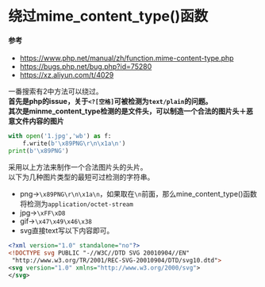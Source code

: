 # 绕过mime_content_type()函数
#### 参考

- https://www.php.net/manual/zh/function.mime-content-type.php
- https://bugs.php.net/bug.php?id=75280
- https://xz.aliyun.com/t/4029

一番搜索有2中方法可以绕过。    
**首先是php的issue，关于`<?[空格]`可被检测为`text/plain`的问题。**  
**其次是minme_content_type检测的是文件头，可以制造一个合法的图片头＋恶意文件内容的图片**
```python
with open('1.jpg','wb') as f:
	f.write(b'\x89PNG\r\n\x1a\n')
print(b'\x89PNG')
```
采用以上方法来制作一个合法图片头的头片。  
以下为几种图片类型的最短可过检测的字符串。   
- png->`\x89PNG\r\n\x1a\n`，如果取在`\n`前面，那么mine_content_type()函数将检测为`application/octet-stream`
- jpg->`\xFF\xD8`
- gif->`\x47\x49\x46\x38`
- svg直接text写以下内容即可。
```xml
<?xml version="1.0" standalone="no"?>
<!DOCTYPE svg PUBLIC "-//W3C//DTD SVG 20010904//EN"
 "http://www.w3.org/TR/2001/REC-SVG-20010904/DTD/svg10.dtd">
<svg version="1.0" xmlns="http://www.w3.org/2000/svg">
</svg>
```